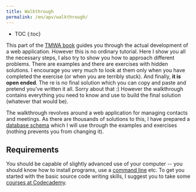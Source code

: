 ```yaml
---
title: Walkthrough
permalink: /en/apv/walkthrough/
---
```


* TOC
{:toc}

This part of the [TMWA book](/en/apv/) guides you through the actual development of a web application.
However this is no ordinary tutorial. Here I show you all the necessary steps, I also try to show
you how to approach different problems. There are examples and there are exercises with hidden
solutions. I encourage you very much to look at them only when you have completed the exercise
(or when you are terribly stuck). And finally, **it is open ended**. The    re is no final solution which
you can copy and paste and pretend you've written it all. Sorry about that :) However the
walkthrough contains everything you need to know and use to build the final solution (whatever that would be).

The walkthrough revolves around a web application for managing contacts and meetings. As there are
thousands of solutions to this, I have prepared a
[database schema](/en/apv/walkthrough/database/#database-schema) which I will use
through the examples and exercises (nothing prevents you from changing it).

## Requirements
You should be capable of slightly advanced use of your computer -- you should know how to
install programs, use a [command line](https://en.wikipedia.org/wiki/Command-line_interface)
etc. To get you started with the basic source code writing skills, I suggest you to take
some [courses at Codecademy](https://www.codecademy.com/).

